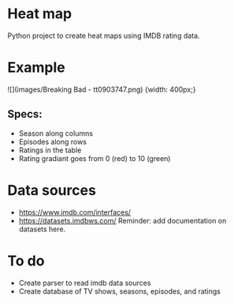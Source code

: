 # Heat map
Python project to create heat maps using IMDB rating data.

# Example
![](images/Breaking Bad - tt0903747.png) {width: 400px;}

## Specs:
  - Season along columns
  - Episodes along rows
  - Ratings in the table
  - Rating gradiant goes from 0 (red) to 10 (green)

# Data sources
  - https://www.imdb.com/interfaces/
  - https://datasets.imdbws.com/
Reminder: add documentation on datasets here.


# To do
  - Create parser to read imdb data sources
  - Create database of TV shows, seasons, episodes, and ratings
